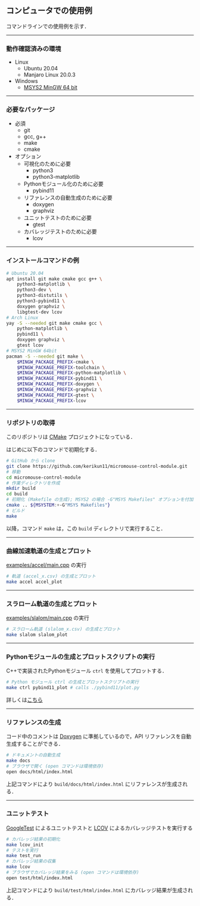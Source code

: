 ## コンピュータでの使用例

コマンドラインでの使用例を示す．

--------------------------------------------------------------------------------

### 動作確認済みの環境

- Linux
  - Ubuntu 20.04
  - Manjaro Linux 20.0.3
- Windows
  - [MSYS2 MinGW 64 bit](https://www.msys2.org/)

--------------------------------------------------------------------------------

### 必要なパッケージ

- 必須
  - git
  - gcc, g++
  - make
  - cmake
- オプション
  - 可視化のために必要
    - python3
    - python3-matplotlib
  - Pythonモジュール化のために必要
    - pybind11
  - リファレンスの自動生成のために必要
    - doxygen
    - graphviz
  - ユニットテストのために必要
    - gtest
  - カバレッジテストのために必要
    - lcov

--------------------------------------------------------------------------------

### インストールコマンドの例

```sh
# Ubuntu 20.04
apt install git make cmake gcc g++ \
    python3-matplotlib \
    python3-dev \
    python3-distutils \
    python3-pybind11 \
    doxygen graphviz \
    libgtest-dev lcov
# Arch Linux
yay -S --needed git make cmake gcc \
    python-matplotlib \
    pybind11 \
    doxygen graphviz \
    gtest lcov
# MSYS2 MinGW 64bit
pacman -S --needed git make \
    $MINGW_PACKAGE_PREFIX-cmake \
    $MINGW_PACKAGE_PREFIX-toolchain \
    $MINGW_PACKAGE_PREFIX-python-matplotlib \
    $MINGW_PACKAGE_PREFIX-pybind11 \
    $MINGW_PACKAGE_PREFIX-doxygen \
    $MINGW_PACKAGE_PREFIX-graphviz \
    $MINGW_PACKAGE_PREFIX-gtest \
    $MINGW_PACKAGE_PREFIX-lcov
```

--------------------------------------------------------------------------------

### リポジトリの取得

このリポジトリは [CMake](https://cmake.org/) プロジェクトになっている．

はじめに以下のコマンドで初期化する．

```sh
# GitHub から clone
git clone https://github.com/kerikun11/micromouse-control-module.git
# 移動
cd micromouse-control-module
# 作業ディレクトリを作成
mkdir build
cd build
# 初期化 (Makefile の生成); MSYS2 の場合 -G"MSYS Makefiles" オプションを付加
cmake .. ${MSYSTEM:+-G"MSYS Makefiles"}
# ビルド
make
```

以降，コマンド `make` は，この `build` ディレクトリで実行すること．

--------------------------------------------------------------------------------

### 曲線加速軌道の生成とプロット

[examples/accel/main.cpp](/examples/accel/main.cpp) の実行

```sh
# 軌道 (accel_x.csv) の生成とプロット
make accel accel_plot
```

--------------------------------------------------------------------------------

### スラローム軌道の生成とプロット

[examples/slalom/main.cpp](/examples/slalom/main.cpp) の実行

```sh
# スラローム軌道 (slalom_x.csv) の生成とプロット
make slalom slalom_plot
```

--------------------------------------------------------------------------------

### Pythonモジュールの生成とプロットスクリプトの実行

C++で実装されたPythonモジュール `ctrl` を使用してプロットする．

```sh
# Python モジュール ctrl の生成とプロットスクリプトの実行
make ctrl pybind11_plot # calls ./pybind11/plot.py
```

詳しくは[こちら](/pybind11)

--------------------------------------------------------------------------------

### リファレンスの生成

コード中のコメントは [Doxygen](http://www.doxygen.jp/) に準拠しているので，API リファレンスを自動生成することができる．

```sh
# ドキュメントの自動生成
make docs
# ブラウザで開く (open コマンドは環境依存)
open docs/html/index.html
```

上記コマンドにより `build/docs/html/index.html` にリファレンスが生成される．

--------------------------------------------------------------------------------

### ユニットテスト

[GoogleTest](https://github.com/google/googletest) によるユニットテストと [LCOV](https://github.com/linux-test-project/lcov) によるカバレッジテストを実行する

```sh
# カバレッジ結果の初期化
make lcov_init
# テストを実行
make test_run
# カバレッジ結果の収集
make lcov
# ブラウザでカバレッジ結果をみる (open コマンドは環境依存)
open test/html/index.html
```

上記コマンドにより `build/test/html/index.html` にカバレッジ結果が生成される．
